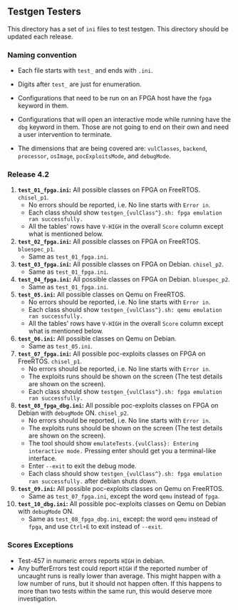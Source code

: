 ## Testgen Testers ##

This directory has a set of `ini` files to test testgen. This directory should be updated each release.

### Naming convention ###

* Each file starts with `test_` and ends with `.ini`.

* Digits after `test_` are just for enumeration.

* Configurations that need to be run on an FPGA host have the `fpga` keyword in them.

* Configurations that will open an interactive mode while running have the `dbg` keyword in them. Those are not going to end on their own and need a user intervention to terminate.

* The dimensions that are being covered are: `vulClasses`, `backend`, `processor`, `osImage`, `pocExploitsMode`, and `debugMode`.

### Release 4.2 ###

  1. **`test_01_fpga.ini`:** All possible classes on FPGA on FreeRTOS. `chisel_p1`.
      * No errors should be reported, i.e. No line starts with `Error in`.  
      * Each class should show `testgen_{vulClass^}.sh: fpga emulation ran successfully.` 
      * All the tables' rows have `V-HIGH` in the overall `Score` column except what is mentioned below.
  2. **`test_02_fpga.ini`:** All possible classes on FPGA on FreeRTOS. `bluespec_p1`.
      * Same as `test_01_fpga.ini`.
  3. **`test_03_fpga.ini`:** All possible classes on FPGA on Debian. `chisel_p2`.
      * Same as `test_01_fpga.ini`.
  4. **`test_04_fpga.ini`:** All possible classes on FPGA on Debian. `bluespec_p2`.
      * Same as `test_01_fpga.ini`.
  5. **`test_05.ini`:** All possible classes on Qemu on FreeRTOS.
      * No errors should be reported, i.e. No line starts with `Error in`.
      * Each class should show `testgen_{vulClass^}.sh: qemu emulation ran successfully.` 
      * All the tables' rows have `V-HIGH` in the overall `Score` column except what is mentioned below.
  6. **`test_06.ini`:** All possible classes on Qemu on Debian.
      * Same as `test_05.ini`.
  7. **`test_07_fpga.ini`:** All possible poc-exploits classes on FPGA on FreeRTOS. `chisel_p1`.
      * No errors should be reported, i.e. No line starts with `Error in`.
      * The exploits runs should be shown on the screen (The test details are shown on the screen).
      * Each class should show `testgen_{vulClass^}.sh: fpga emulation ran successfully.` 
  8. **`test_08_fpga_dbg.ini`:** All possible poc-exploits classes on FPGA on Debian with `debugMode` ON. `chisel_p2`.
      * No errors should be reported, i.e. No line starts with `Error in`.
      * The exploits runs should be shown on the screen (The test details are shown on the screen).
      * The tool should show `emulateTests.{vulClass}: Entering interactive mode.` Pressing enter should get you a terminal-like interface.
      * Enter `--exit` to exit the debug mode.
      * Each class should show `testgen_{vulClass^}.sh: fpga emulation ran successfully.` after debian shuts down.
  9. **`test_09.ini`:** All possible poc-exploits classes on Qemu on FreeRTOS.
      * Same as `test_07_fpga.ini`, except the word `qemu` instead of `fpga`.
  10. **`test_10_dbg.ini`:** All possible poc-exploits classes on Qemu on Debian with `debugMode` ON.
      * Same as `test_08_fpga_dbg.ini`, except: the word `qemu` instead of `fpga`, and use `Ctrl+E` to exit instead of `--exit`.


### Scores Exceptions ###

* Test-457 in numeric errors reports `HIGH` in debian.
* Any bufferErrors test could report `HIGH` if the reported number of uncaught runs is really lower than average. This might happen with a low number of runs, but it should not happen often. If this happens to more than two tests within the same run, this would deserve more investigation.